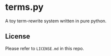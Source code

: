 # terms.py

A toy term-rewrite system written in pure python.

## License

Please refer to `LICENSE.md` in this repo.
